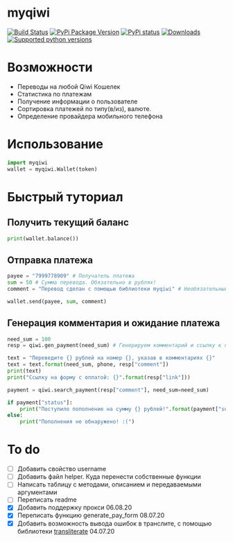 # myqiwi

[![Build Status](https://travis-ci.com/daveusa31/myqiwi.svg?branch=master)](https://travis-ci.com/daveusa31/myqiwi)
[![PyPi Package Version](https://img.shields.io/pypi/v/myqiwi.svg?style=flat-square)](https://pypi.python.org/pypi/myqiwi)
[![PyPi status](https://img.shields.io/pypi/status/myqiwi.svg?style=flat-square)](https://pypi.python.org/pypi/myqiwi)
[![Downloads](https://pepy.tech/badge/myqiwi)](https://pepy.tech/project/myqiwi)
[![Supported python versions](https://img.shields.io/pypi/pyversions/myqiwi.svg?style=flat-square)](https://pypi.python.org/pypi/myqiwi)


Возможности
======
* Переводы на любой Qiwi Кошелек
* Статистика по платежам
* Получение информации о пользователе
* Сортировка платежей по типу(в/из), валюте.
* Определение провайдера мобильного телефона


Использование
======
```python
import myqiwi
wallet = myqiwi.Wallet(token)
```

Быстрый туториал
======

Получить текущий баланс
----------------
```python
print(wallet.balance())
```

Отправка платежа
----------------
```python
payee = "7999778909" # Получатель платежа
sum = 50 # Сумма перевода. Обязательно в рублях!
comment = "Перевод сделан с помощью библиотеки myqiwi" # Необязательный аргумент

wallet.send(payee, sum, comment)
```

Генерация комментария и ожидание платежа
----------------

```python
need_sum = 100
resp = qiwi.gen_payment(need_sum) # Генерируем комментарий и ссылку к платежу

text = "Переведите {} рублей на номер {}, указав в комментариях {}"
text = text.format(need_sum, phone, resp["comment"])
print(text)
print("Ссылку на форму с оплатой: {}".format(resp["link"]))

payment = qiwi.search_payment(resp["comment"], need_sum=need_sum)

if payment["status"]:
    print("Поступило пополнение на сумму {} рублей!".format(payment["sum"]))
else:
    print("Пополнения не обнаружено! :(")
```


# To do
- [ ] Добавить свойство username
- [ ] Добавить файл helper. Куда перенести собственные функции
- [ ] Написать таблицу с методами, описанием и передаваемыми аргументами
- [ ] Переписать readme
- [X] Добавить поддержку прокси 06.08.20
- [X] Переписать функцию generate_pay_form 08.07.20
- [X] Добавить возможность вывода ошибок в транслите, с помощью библиотеки [transliterate](https://github.com/barseghyanartur/transliterate) 04.07.20
